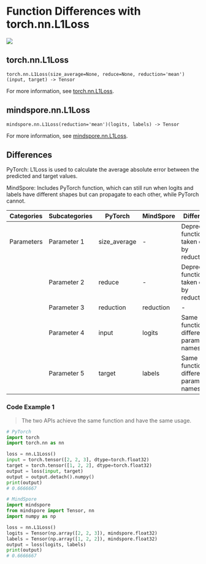 # Function Differences with torch.nn.L1Loss

<a href="https://gitee.com/mindspore/docs/blob/master/docs/mindspore/source_en/note/api_mapping/pytorch_diff/L1Loss.md" target="_blank"><img src="https://mindspore-website.obs.cn-north-4.myhuaweicloud.com/website-images/master/resource/_static/logo_source_en.png"></a>

## torch.nn.L1Loss

```text
torch.nn.L1Loss(size_average=None, reduce=None, reduction='mean')(input, target) -> Tensor
```

For more information, see [torch.nn.L1Loss](https://pytorch.org/docs/1.8.1/generated/torch.nn.L1Loss.html#torch.nn.L1Loss).

## mindspore.nn.L1Loss

```text
mindspore.nn.L1Loss(reduction='mean')(logits, labels) -> Tensor
```

For more information, see [mindspore.nn.L1Loss](https://mindspore.cn/docs/en/master/api_python/nn/mindspore.nn.L1Loss.html).

## Differences

PyTorch: L1Loss is used to calculate the average absolute error between the predicted and target values.

MindSpore: Includes PyTorch function, which can still run when logits and labels have different shapes but can propagate to each other, while PyTorch cannot.

| Categories | Subcategories |PyTorch | MindSpore | Difference |
| ---- | ----- | ------- | --------- | ------------- |
| Parameters | Parameter 1 | size_average     | -    | Deprecated, function taken over by reduction |
|      | Parameter 2 | reduce    | -    | Deprecated, function taken over by reduction|
|      | Parameter 3 | reduction | reduction | - |
|      | Parameter 4 | input     | logits    | Same function, different parameter names |
|      | Parameter 5 | target    | labels    | Same function, different parameter names |

### Code Example 1

> The two APIs achieve the same function and have the same usage.

```python
# PyTorch
import torch
import torch.nn as nn

loss = nn.L1Loss()
input = torch.tensor([2, 2, 3], dtype=torch.float32)
target = torch.tensor([1, 2, 2], dtype=torch.float32)
output = loss(input, target)
output = output.detach().numpy()
print(output)
# 0.6666667

# MindSpore
import mindspore
from mindspore import Tensor, nn
import numpy as np

loss = nn.L1Loss()
logits = Tensor(np.array([2, 2, 3]), mindspore.float32)
labels = Tensor(np.array([1, 2, 2]), mindspore.float32)
output = loss(logits, labels)
print(output)
# 0.6666667
```
